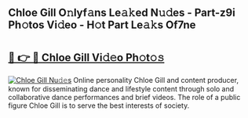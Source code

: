 ## Chloe Gill O𝚗lyf𝚊ns Le𝚊𝚔ed N𝚞𝚍es - Part-z9i Ph𝚘tos Vi𝚍eo - H𝚘t Part Le𝚊𝚔s Of7ne

# <h2><a href="http://hf77hxd.feru.top/?c=Chloe+Gill">🔗 👉 🔴 Chloe Gill Vi𝚍𝚎o Ph𝚘t𝚘𝚜</a></h2>

[![Chloe Gill Nu𝚍𝚎s](https://i.imgur.com/0TWrTi3.gif)](http://hf77hxd.feru.top/?c=Chloe+Gill)
Online personality Chloe Gill and content producer, known for disseminating dance and lifestyle content through solo and collaborative dance performances and brief videos. The role of a public figure Chloe Gill is to serve the best interests of society. 
